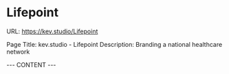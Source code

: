 # Lifepoint

URL: https://kev.studio/Lifepoint

Page Title: kev.studio - Lifepoint
Description: Branding a national healthcare network

--- CONTENT ---
